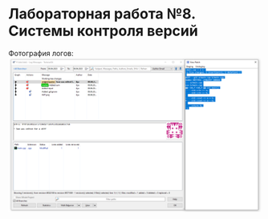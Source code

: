 # Лабораторная работа №8. Системы контроля версий


Фотография логов:
![Фото работы](2023-06-08_01-32-32.png)

